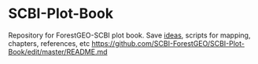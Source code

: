 # SCBI-Plot-Book
Repository for ForestGEO-SCBI plot book. 
Save [ideas](https://github.com/SCBI-ForestGEO/SCBI-Plot-Book/blob/master/ideas.md), scripts for mapping, chapters, references, etc
https://github.com/SCBI-ForestGEO/SCBI-Plot-Book/edit/master/README.md
